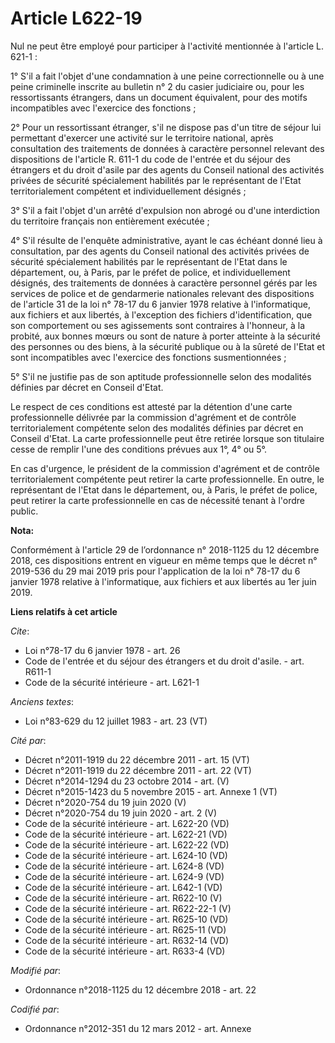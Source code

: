 # Article L622-19

Nul ne peut être employé pour participer à l'activité mentionnée à l'article L. 621-1 :

1° S'il a fait l'objet d'une condamnation à une peine correctionnelle ou à une peine criminelle inscrite au bulletin n° 2 du
casier judiciaire ou, pour les ressortissants étrangers, dans un document équivalent, pour des motifs incompatibles avec
l'exercice des fonctions ;

2° Pour un ressortissant étranger, s'il ne dispose pas d'un titre de séjour lui permettant d'exercer une activité sur le
territoire national, après consultation des traitements de données à caractère personnel relevant des dispositions de
l'article R. 611-1 du code de l'entrée et du séjour des étrangers et du droit d'asile par des agents du Conseil national des
activités privées de sécurité spécialement habilités par le représentant de l'Etat territorialement compétent et
individuellement désignés ;

3° S'il a fait l'objet d'un arrêté d'expulsion non abrogé ou d'une interdiction du territoire français non entièrement
exécutée ;

4° S'il résulte de l'enquête administrative, ayant le cas échéant donné lieu à consultation, par des agents du Conseil
national des activités privées de sécurité spécialement habilités par le représentant de l'Etat dans le département, ou, à
Paris, par le préfet de police, et individuellement désignés, des traitements de données à caractère personnel gérés par les
services de police et de gendarmerie nationales relevant des dispositions de l'article 31 de la loi n° 78-17 du 6 janvier
1978 relative à l'informatique, aux fichiers et aux libertés, à l'exception des fichiers d'identification, que son
comportement ou ses agissements sont contraires à l'honneur, à la probité, aux bonnes mœurs ou sont de nature à porter
atteinte à la sécurité des personnes ou des biens, à la sécurité publique ou à la sûreté de l'Etat et sont incompatibles avec
l'exercice des fonctions susmentionnées ;

5° S'il ne justifie pas de son aptitude professionnelle selon des modalités définies par décret en Conseil d'Etat.

Le respect de ces conditions est attesté par la détention d'une carte professionnelle délivrée par la commission d'agrément
et de contrôle territorialement compétente selon des modalités définies par décret en Conseil d'Etat. La carte
professionnelle peut être retirée lorsque son titulaire cesse de remplir l'une des conditions prévues aux 1°, 4° ou 5°.

En cas d'urgence, le président de la commission d'agrément et de contrôle territorialement compétente peut retirer la carte
professionnelle. En outre, le représentant de l'Etat dans le département, ou, à Paris, le préfet de police, peut retirer la
carte professionnelle en cas de nécessité tenant à l'ordre public.

**Nota:**

Conformément à l'article 29 de l’ordonnance n° 2018-1125 du 12 décembre 2018, ces dispositions entrent en vigueur en même
temps que le décret n° 2019-536 du 29 mai 2019 pris pour l'application de la loi n° 78-17 du 6 janvier 1978 relative à
l'informatique, aux fichiers et aux libertés au 1er juin 2019.

**Liens relatifs à cet article**

_Cite_:

  - Loi n°78-17 du 6 janvier 1978 - art. 26
  - Code de l'entrée et du séjour des étrangers et du droit d'asile. - art. R611-1
  - Code de la sécurité intérieure - art. L621-1

_Anciens textes_:

  - Loi n°83-629 du 12 juillet 1983 - art. 23 (VT)

_Cité par_:

  - Décret n°2011-1919 du 22 décembre 2011 - art. 15 (VT)
  - Décret n°2011-1919 du 22 décembre 2011 - art. 22 (VT)
  - Décret n°2014-1294 du 23 octobre 2014 - art. (V)
  - Décret n°2015-1423 du 5 novembre 2015 - art. Annexe 1 (VT)
  - Décret n°2020-754 du 19 juin 2020 (V)
  - Décret n°2020-754 du 19 juin 2020 - art. 2 (V)
  - Code de la sécurité intérieure - art. L622-20 (VD)
  - Code de la sécurité intérieure - art. L622-21 (VD)
  - Code de la sécurité intérieure - art. L622-22 (VD)
  - Code de la sécurité intérieure - art. L624-10 (VD)
  - Code de la sécurité intérieure - art. L624-8 (VD)
  - Code de la sécurité intérieure - art. L624-9 (VD)
  - Code de la sécurité intérieure - art. L642-1 (VD)
  - Code de la sécurité intérieure - art. R622-10 (V)
  - Code de la sécurité intérieure - art. R622-22-1 (V)
  - Code de la sécurité intérieure - art. R625-10 (VD)
  - Code de la sécurité intérieure - art. R625-11 (VD)
  - Code de la sécurité intérieure - art. R632-14 (VD)
  - Code de la sécurité intérieure - art. R633-4 (VD)

_Modifié par_:

  - Ordonnance n°2018-1125 du 12 décembre 2018 - art. 22

_Codifié par_:

  - Ordonnance n°2012-351 du 12 mars 2012 - art. Annexe
